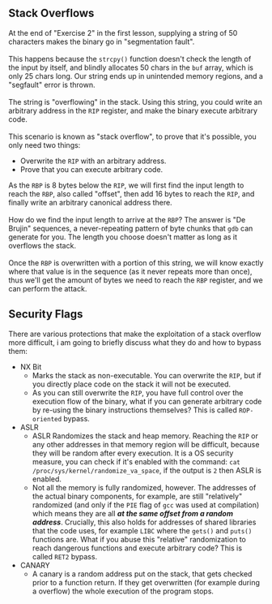 ## Stack Overflows

At the end of "Exercise 2" in the first lesson, supplying a string of 50 characters makes the binary go in "segmentation fault".\
\
This happens because the `strcpy()` function doesn't check the length of the input by itself, and blindly allocates 50 chars in the `buf` array, which is only 25 chars long. Our string ends up in unintended memory regions, and a "segfault" error is thrown.\
\
The string is "overflowing" in the stack. Using this string, you could write an arbitrary address in the `RIP` register, and make the binary execute arbitrary code.
\
\
This scenario is known as "stack overflow", to prove that it's possible, you only need two things:
- Overwrite the `RIP` with an arbitrary address.
- Prove that you can execute arbitrary code.

As the `RBP` is 8 bytes below the `RIP`, we will first find the input length to reach the `RBP`, also called "offset", then add 16 bytes to reach the `RIP`, and finally write an arbitrary canonical address there.\
\
How do we find the input length to arrive at the `RBP`? The answer is "De Brujin" sequences, a never-repeating pattern of byte chunks that `gdb` can generate for you. The length you choose doesn't matter as long as it overflows the stack.\
\
Once the `RBP` is overwritten with a portion of this string, we will know exactly where that value is in the sequence (as it never repeats more than once), thus we'll get the amount of bytes we need to reach the `RBP` register, and we can perform the attack.

## Security Flags

There are various protections that make the exploitation of a stack overflow more difficult, i am going to briefly discuss what they do and how to bypass them:

- NX Bit
  - Marks the stack as non-executable. You can overwrite the `RIP`, but if you directly place code on the stack it will not be executed. 
  - As you can still overwrite the `RIP`, you have full control over the execution flow of the binary, what if you can generate arbitrary code by re-using the binary instructions themselves? This is called `ROP-oriented` bypass.
- ASLR
  - ASLR Randomizes the stack and heap memory. Reaching the `RIP` or any other addresses in that memory region will be difficult, because they will be random after every execution. It is a OS security measure, you can check if it's enabled with the command: `cat /proc/sys/kernel/randomize_va_space`, if the output is `2` then ASLR is enabled.
  - Not all the memory is fully randomized, however. The addresses of the actual binary components, for example, are still "relatively" randomized (and only if the `PIE` flag of `gcc` was used at compilation) which means they are all _**at the same offset from a random address**_. Crucially, this also holds for addresses of shared libraries that the code uses, for example `LIBC` where the `gets()` and `puts()` functions are. What if you abuse this "relative" randomization to reach dangerous functions and execute arbitrary code? This is called `RET2` bypass.
- CANARY
  - A canary is a random address put on the stack, that gets checked prior to a function return. If they get overwritten (for example during a overflow) the whole execution of the program stops.
